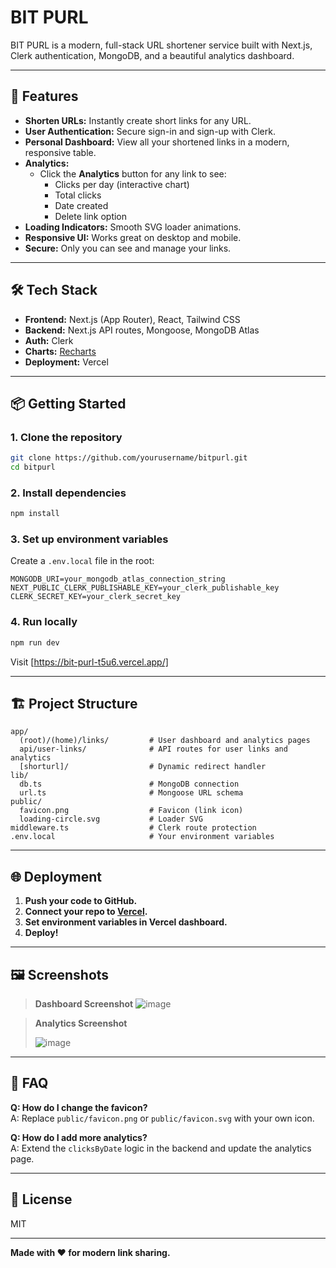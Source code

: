 # BIT PURL

BIT PURL is a modern, full-stack URL shortener service built with Next.js, Clerk authentication, MongoDB, and a beautiful analytics dashboard.

---

## 🚀 Features

- **Shorten URLs:** Instantly create short links for any URL.
- **User Authentication:** Secure sign-in and sign-up with Clerk.
- **Personal Dashboard:** View all your shortened links in a modern, responsive table.
- **Analytics:**  
  - Click the **Analytics** button for any link to see:
    - Clicks per day (interactive chart)
    - Total clicks
    - Date created
    - Delete link option
- **Loading Indicators:** Smooth SVG loader animations.
- **Responsive UI:** Works great on desktop and mobile.
- **Secure:** Only you can see and manage your links.

---

## 🛠️ Tech Stack

- **Frontend:** Next.js (App Router), React, Tailwind CSS
- **Backend:** Next.js API routes, Mongoose, MongoDB Atlas
- **Auth:** Clerk
- **Charts:** [Recharts](https://recharts.org/)
- **Deployment:** Vercel

---

## 📦 Getting Started

### 1. **Clone the repository**

```sh
git clone https://github.com/yourusername/bitpurl.git
cd bitpurl
```

### 2. **Install dependencies**

```sh
npm install
```

### 3. **Set up environment variables**

Create a `.env.local` file in the root:

```env
MONGODB_URI=your_mongodb_atlas_connection_string
NEXT_PUBLIC_CLERK_PUBLISHABLE_KEY=your_clerk_publishable_key
CLERK_SECRET_KEY=your_clerk_secret_key
```

### 4. **Run locally**

```sh
npm run dev
```

Visit [https://bit-purl-t5u6.vercel.app/]

---

## 🏗️ Project Structure

```
app/
  (root)/(home)/links/         # User dashboard and analytics pages
  api/user-links/              # API routes for user links and analytics
  [shorturl]/                  # Dynamic redirect handler
lib/
  db.ts                        # MongoDB connection
  url.ts                       # Mongoose URL schema
public/
  favicon.png                  # Favicon (link icon)
  loading-circle.svg           # Loader SVG
middleware.ts                  # Clerk route protection
.env.local                     # Your environment variables
```

---

## 🌐 Deployment

1. **Push your code to GitHub.**
2. **Connect your repo to [Vercel](https://vercel.com/).**
3. **Set environment variables in Vercel dashboard.**
4. **Deploy!**

---

## 🖼️ Screenshots

> **Dashboard Screenshot**
> ![image](https://github.com/user-attachments/assets/0aa5511c-2f34-43f5-ad0c-c690a7170faf)

> **Analytics Screenshot**
> 
>![image](https://github.com/user-attachments/assets/06d81f1e-f562-4b03-a7ee-eac3f1c6f351)

---

## 🙋 FAQ

**Q: How do I change the favicon?**  
A: Replace `public/favicon.png` or `public/favicon.svg` with your own icon.

**Q: How do I add more analytics?**  
A: Extend the `clicksByDate` logic in the backend and update the analytics page.

---

## 📄 License

MIT

---

**Made with ❤️ for modern link sharing.**
